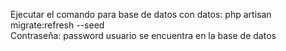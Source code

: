 Ejecutar el comando para base de datos con datos: php artisan migrate:refresh --seed    
Contraseña: password
usuario se encuentra en la base de datos
